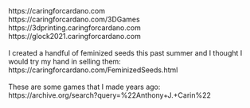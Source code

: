 <html>
<head>
     https://caringforcardano.com<br>
     https://caringforcardano.com/3DGames<br>
     https://3dprinting.caringforcardano.com<br>
     https://glock2021.caringforcardano.com<br>
</head>
<body>
     <br>
     I created a handful of feminized seeds this past summer and I thought I would try my hand in selling them: 
     <br>
     https://caringforcardano.com/FeminizedSeeds.html<br>
     <br>
     These are some games that I made years ago:<br>
     https://archive.org/search?query=%22Anthony+J.+Carin%22
</body>
</html>
